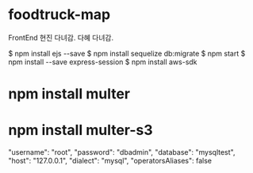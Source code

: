 # foodtruck-map

FrontEnd
현진
다녀감.
다혜
다녀감.

$ npm install ejs --save
$ npm install sequelize db:migrate
$ npm start
$ npm install --save express-session
$ npm install aws-sdk
# npm install multer
# npm install multer-s3
"username": "root",
"password": "dbadmin",
"database": "mysqltest",
"host": "127.0.0.1",
"dialect": "mysql",
"operatorsAliases": false
